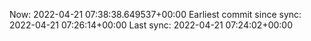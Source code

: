 Now: 2022-04-21 07:38:38.649537+00:00 Earliest commit since sync: 2022-04-21 07:26:14+00:00 Last sync: 2022-04-21 07:24:02+00:00
